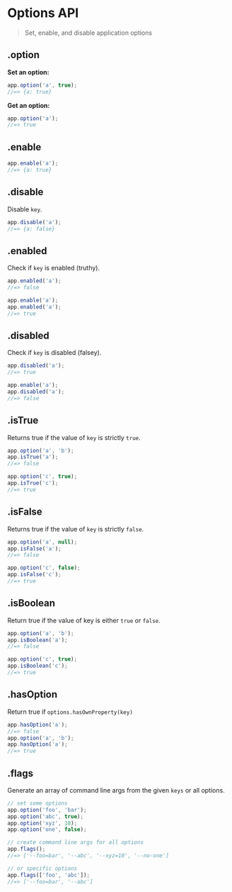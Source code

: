 # Options API

> Set, enable, and disable application options

## .option

**Set an option:**

```js
app.option('a', true);
//=> {a: true}
```

**Get an option:**

```js
app.option('a');
//=> true
```

## .enable

```js
app.enable('a');
//=> {a: true}
```

## .disable

Disable `key`.

```js
app.disable('a');
//=> {a: false}
```

## .enabled

Check if `key` is enabled (truthy).

```js
app.enabled('a');
//=> false

app.enable('a');
app.enabled('a');
//=> true
```

## .disabled

Check if `key` is disabled (falsey).

```js
app.disabled('a');
//=> true

app.enable('a');
app.disabled('a');
//=> false
```

## .isTrue

Returns true if the value of `key` is strictly `true`.

```js
app.option('a', 'b');
app.isTrue('a');
//=> false

app.option('c', true);
app.isTrue('c');
//=> true
```

## .isFalse

Returns true if the value of `key` is strictly `false`.

```js
app.option('a', null);
app.isFalse('a');
//=> false

app.option('c', false);
app.isFalse('c');
//=> true
```

## .isBoolean

Return true if the value of key is either `true` or `false`.

```js
app.option('a', 'b');
app.isBoolean('a');
//=> false

app.option('c', true);
app.isBoolean('c');
//=> true
```

## .hasOption

Return true if `options.hasOwnProperty(key)`

```js
app.hasOption('a');
//=> false
app.option('a', 'b');
app.hasOption('a');
//=> true
```

## .flags

Generate an array of command line args from the given `keys` or all options.

```js
// set some options
app.option('foo', 'bar');
app.option('abc', true);
app.option('xyz', 10);
app.option('one', false);

// create command line args for all options
app.flags();
//=> ['--foo=bar', '--abc', '--xyz=10', '--no-one']

// or specific options
app.flags(['foo', 'abc']);
//=> ['--foo=bar', '--abc']
```
